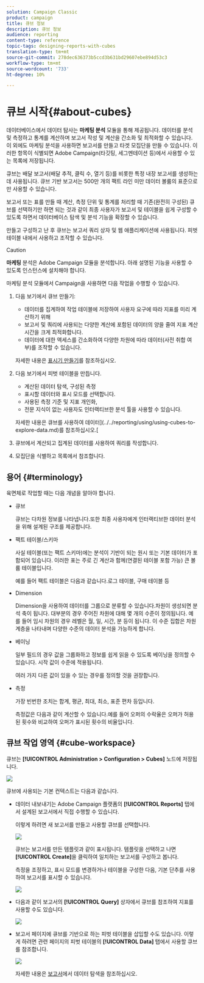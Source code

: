 ```yaml
---
solution: Campaign Classic
product: campaign
title: 큐브 정보
description: 큐브 정보
audience: reporting
content-type: reference
topic-tags: designing-reports-with-cubes
translation-type: tm+mt
source-git-commit: 278dec636373b5ccd3b631bd29607ebe894d53c3
workflow-type: tm+mt
source-wordcount: '733'
ht-degree: 10%

---
```



# 큐브 시작{#about-cubes}

데이터베이스에서 데이터 탐사는 **마케팅 분석** 모듈을 통해 제공됩니다. 데이터를 분석 및 측정하고 통계를 계산하며 보고서 작성 및 계산을 간소화 및 최적화할 수 있습니다. 이 외에도 마케팅 분석을 사용하면 보고서를 만들고 타겟 모집단을 만들 수 있습니다. 이러한 항목이 식별되면 Adobe Campaign(타깃팅, 세그멘테이션 등)에서 사용할 수 있는 목록에 저장됩니다.

큐브는 배달 보고서(배달 추적, 클릭 수, 열기 등)를 비롯한 특정 내장 보고서를 생성하는 데 사용됩니다. 큐브 기반 보고서는 500만 개의 팩트 라인 미만 데이터 볼륨의 표준으로만 사용할 수 있습니다.

보고서 또는 표를 만들 때 계산, 측정 단위 및 통계를 처리할 때 기존(완전히 구성된) 큐브를 선택하기만 하면 되는 것과 같이 최종 사용자가 보고서 및 테이블을 쉽게 구성할 수 있도록 하면서 데이터베이스 탐색 및 분석 기능을 확장할 수 있습니다. 

만들고 구성하고 난 후 큐브는 보고서 쿼리 상자 및 웹 애플리케이션에 사용됩니다. 피벗 테이블 내에서 사용하고 조작할 수 있습니다.

>[!CAUTION]
>
>**마케팅** 분석은 Adobe Campaign 모듈을 분석합니다. 아래 설명된 기능을 사용할 수 있도록 인스턴스에 설치해야 합니다.

마케팅 분석 모듈에서 Campaign을 사용하면 다음 작업을 수행할 수 있습니다.

1. 다음 보기에서 큐브 만들기:

   * 데이터를 집계하여 작업 테이블에 저장하여 사용자 요구에 따라 지표를 미리 계산하기 위해
   * 보고서 및 쿼리에 사용되는 다양한 계산에 포함된 데이터의 양을 줄여 지표 계산 시간을 크게 최적화합니다.
   * 데이터에 대한 액세스를 간소화하여 다양한 차원에 따라 데이터(사전 취합 여부)를 조작할 수 있습니다.

   자세한 내용은 [표시기 만들기](../../reporting/using/creating-indicators.md)를 참조하십시오.

1. 다음 보기에서 피벗 테이블을 만듭니다.

   * 계산된 데이터 탐색, 구성된 측정
   * 표시할 데이터와 표시 모드를 선택합니다.
   * 사용된 측정 기준 및 지표 개인화,
   * 전문 지식이 없는 사용자도 인터랙티브한 분석 툴을 사용할 수 있습니다.

   자세한 내용은 큐브를 사용하여 데이터](../../reporting/using/using-cubes-to-explore-data.md)를 참조하십시오.[

1. 큐브에서 계산되고 집계된 데이터를 사용하여 쿼리를 작성합니다.
1. 모집단을 식별하고 목록에서 참조합니다.

## 용어 {#terminology}

육면체로 작업할 때는 다음 개념을 알아야 합니다.

* 큐브

   큐브는 다차원 정보를 나타냅니다.또한 최종 사용자에게 인터랙티브한 데이터 분석을 위해 설계된 구조를 제공합니다.

* 팩트 테이블/스키마

   사실 테이블(또는 팩트 스키마)에는 분석이 기반이 되는 원시 또는 기본 데이터가 포함되어 있습니다. 이러한 표는 주로 긴 계산과 함께(연결된 테이블 포함 가능) 큰 볼륨 테이블입니다.

   예를 들어 팩트 테이블은 다음과 같습니다.로그 테이블, 구매 테이블 등

* Dimension

   Dimension을 사용하여 데이터를 그룹으로 분류할 수 있습니다.차원이 생성되면 분석 축이 됩니다. 대부분의 경우 주어진 차원에 대해 몇 개의 수준이 정의됩니다. 예를 들어 임시 차원의 경우 레벨은 월, 일, 시간, 분 등이 됩니다. 이 수준 집합은 차원 계층을 나타내며 다양한 수준의 데이터 분석을 가능하게 합니다.

* 베이닝

   일부 필드의 경우 값을 그룹화하고 정보를 쉽게 읽을 수 있도록 베이닝을 정의할 수 있습니다. 시작 값이 수준에 적용됩니다.

   여러 가지 다른 값이 있을 수 있는 경우를 정의할 것을 권장합니다.

* 측정

   가장 빈번한 조치는 합계, 평균, 최대, 최소, 표준 편차 등입니다.

   측정값은 다음과 같이 계산할 수 있습니다.예를 들어 오퍼의 수락율은 오퍼가 허용된 횟수와 비교하여 오퍼가 표시된 횟수의 비율입니다.

## 큐브 작업 영역 {#cube-workspace}

큐브는 **[!UICONTROL Administration > Configuration > Cubes]** 노드에 저장됩니다.

![](assets/s_advuser_cube_node.png)

큐브에 사용되는 기본 컨텍스트는 다음과 같습니다.

* 데이터 내보내기는 Adobe Campaign 플랫폼의 **[!UICONTROL Reports]** 탭에서 설계된 보고서에서 직접 수행할 수 있습니다.

   이렇게 하려면 새 보고서를 만들고 사용할 큐브를 선택합니다.

   ![](assets/cube_create_new.png)

   큐브는 보고서를 만든 템플릿과 같이 표시됩니다. 템플릿을 선택하고 나면 **[!UICONTROL Create]**&#x200B;을 클릭하여 일치하는 보고서를 구성하고 봅니다.

   측정을 조정하고, 표시 모드를 변경하거나 테이블을 구성한 다음, 기본 단추를 사용하여 보고서를 표시할 수 있습니다.

   ![](assets/cube_display_new.png)

* 다음과 같이 보고서의 **[!UICONTROL Query]** 상자에서 큐브를 참조하여 지표를 사용할 수도 있습니다.

   ![](assets/s_advuser_query_using_a_cube.png)

* 보고서 페이지에 큐브를 기반으로 하는 피벗 테이블을 삽입할 수도 있습니다. 이렇게 하려면 관련 페이지의 피벗 테이블의 **[!UICONTROL Data]** 탭에서 사용할 큐브를 참조합니다.

   ![](assets/s_advuser_cube_in_report.png)

   자세한 내용은 [보고서](../../reporting/using/using-cubes-to-explore-data.md#exploring-the-data-in-a-report)에서 데이터 탐색을 참조하십시오.

